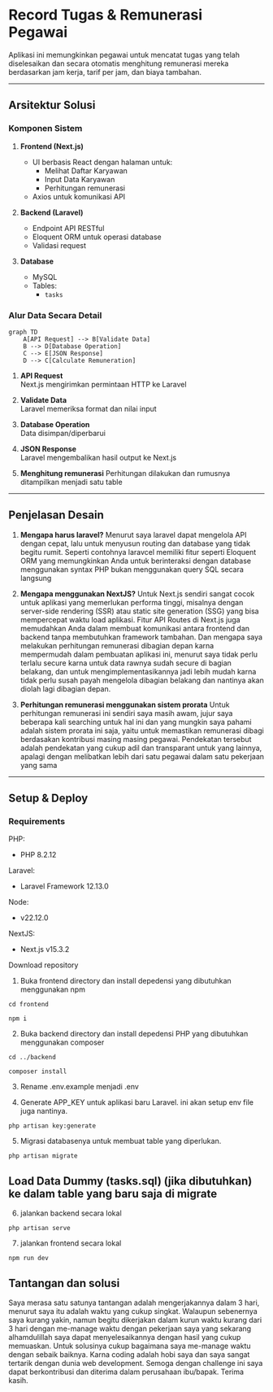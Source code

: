 # Record Tugas & Remunerasi Pegawai

Aplikasi ini memungkinkan pegawai untuk mencatat tugas yang telah diselesaikan dan secara otomatis menghitung remunerasi mereka berdasarkan jam kerja, tarif per jam, dan biaya tambahan.

---

## Arsitektur Solusi

### Komponen Sistem

1. **Frontend (Next.js)**
   - UI berbasis React dengan halaman untuk:
     - Melihat Daftar Karyawan
     - Input Data Karyawan
     - Perhitungan remunerasi
   - Axios untuk komunikasi API

2. **Backend (Laravel)**
   - Endpoint API RESTful
   - Eloquent ORM untuk operasi database
   - Validasi request

3. **Database**
   - MySQL
   - Tables:
     - `tasks`

### Alur Data Secara Detail

```mermaid
graph TD
    A[API Request] --> B[Validate Data]
    B --> D[Database Operation]
    C --> E[JSON Response]
    D --> C[Calculate Remuneration]
```

1. **API Request**  
   Next.js mengirimkan permintaan HTTP ke Laravel

2. **Validate Data**  
   Laravel memeriksa format dan nilai input

3. **Database Operation**  
   Data disimpan/diperbarui

4. **JSON Response**  
   Laravel mengembalikan hasil output ke Next.js

5. **Menghitung remunerasi**
   Perhitungan dilakukan dan rumusnya ditampilkan menjadi satu table

---

## Penjelasan Desain

1. **Mengapa harus laravel?**
   Menurut saya laravel dapat mengelola API dengan cepat, lalu untuk menyusun routing dan database yang tidak begitu rumit. Seperti contohnya laravcel memiliki fitur seperti Eloquent ORM yang memungkinkan Anda untuk berinteraksi dengan database menggunakan syntax PHP bukan menggunakan query SQL secara langsung 

2. **Mengapa menggunakan NextJS?**
   Untuk Next.js sendiri sangat cocok untuk aplikasi yang memerlukan performa tinggi, misalnya dengan server-side rendering (SSR) atau static site generation (SSG) yang bisa mempercepat waktu load aplikasi. Fitur API Routes di Next.js juga memudahkan Anda dalam membuat komunikasi antara frontend dan backend tanpa membutuhkan framework tambahan. Dan mengapa saya melakukan perhitungan remunerasi dibagian depan karna mempermudah dalam pembuatan aplikasi ini, menurut saya tidak perlu terlalu secure karna untuk data rawnya sudah secure di bagian belakang, dan untuk mengimplementasikannya jadi lebih mudah karna tidak perlu susah payah mengelola dibagian belakang dan nantinya akan diolah lagi dibagian depan.

3. **Perhitungan remunerasi menggunakan sistem prorata**
   Untuk perhitungan remunerasi ini sendiri saya masih awam, jujur saya beberapa kali searching untuk hal ini dan yang mungkin saya pahami adalah sistem prorata ini saja, yaitu untuk memastikan remunerasi dibagi berdasakan kontribusi masing masing pegawai. Pendekatan tersebut adalah pendekatan yang cukup adil dan transparant untuk yang lainnya, apalagi dengan melibatkan lebih dari satu pegawai dalam satu pekerjaan yang sama

---

## Setup & Deploy

### Requirements

PHP:
   - PHP 8.2.12

Laravel:
   - Laravel Framework 12.13.0

Node:
   - v22.12.0

NextJS:
   - Next.js v15.3.2

Download repository

1. Buka frontend directory dan install depedensi yang dibutuhkan menggunakan npm

`cd frontend`

`npm i`


2. Buka backend directory dan install depedensi PHP yang dibutuhkan menggunakan composer

`cd ../backend`

`composer install`

3. Rename .env.example menjadi .env

4. Generate APP_KEY untuk aplikasi baru Laravel. ini akan setup env file juga nantinya.

`php artisan key:generate`


5. Migrasi databasenya untuk membuat table yang diperlukan.

`php artisan migrate`


## Load Data Dummy (tasks.sql) (jika dibutuhkan) ke dalam table yang baru saja di migrate

6. jalankan backend secara lokal

`php artisan serve`


7. jalankan frontend secara lokal

`npm run dev`


## Tantangan dan solusi

Saya merasa satu satunya tantangan adalah mengerjakannya dalam 3 hari, menurut saya itu adalah waktu yang cukup singkat. Walaupun sebenernya saya kurang yakin, namun begitu dikerjakan dalam kurun waktu kurang dari 3 hari dengan me-manage waktu dengan pekerjaan saya yang sekarang alhamdulillah saya dapat menyelesaikannya dengan hasil yang cukup memuaskan.
Untuk solusinya cukup bagaimana saya me-manage waktu dengan sebaik baiknya. Karna coding adalah hobi saya dan saya sangat tertarik dengan dunia web development. Semoga dengan challenge ini saya dapat berkontribusi dan diterima dalam perusahaan ibu/bapak. Terima kasih.